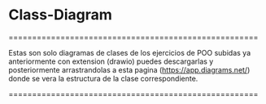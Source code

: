 # Class-Diagram

=====================================================

Estas son solo diagramas de clases de los ejercicios de POO subidas ya anteriormente con extension (drawio)
puedes descargarlas y posteriormente arrastrandolas a esta pagina (https://app.diagrams.net/) donde se vera la estructura
de la clase correspondiente.

=====================================================




